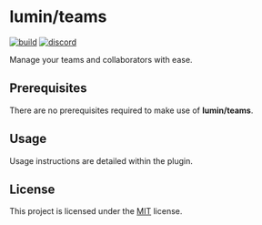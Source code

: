 # lumin/teams

[![build](https://img.shields.io/github/actions/workflow/status/lumin-org/framework/release.yml?style=plastic&logo=github&logoColor=FFFFFF&label=build)](https://github.com/lumin-org/framework/blob/main/.github/workflows/release.yml)
[![discord](https://img.shields.io/discord/1105688855375511642?logo=discord&logoColor=white&label=chat&color=4d3dff&style=plastic)](https://lumin-org.github.io/to/discord)

Manage your teams and collaborators with ease.

## Prerequisites

There are no prerequisites required to make use of **lumin/teams**.

## Usage

Usage instructions are detailed within the plugin.

## License

This project is licensed under the [MIT](https://github.com/lumin-org/teams/blob/main/LICENSE) license.